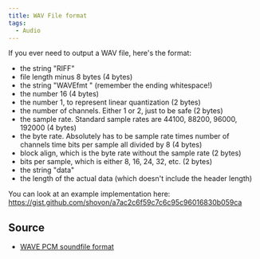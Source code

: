 ```yaml
---
title: WAV File format
tags:
  - Audio
---
```


If you ever need to output a WAV file, here's the format:

- the string "RIFF"
- file length minus 8 bytes (4 bytes)
- the string "WAVEfmt " (remember the ending whitespace!)
- the number 16 (4 bytes)
- the number 1, to represent linear quantization (2 bytes)
- the number of channels. Either 1 or 2, just to be safe (2 bytes)
- the sample rate. Standard sample rates are 44100, 88200, 96000, 192000 (4 bytes)
- the byte rate. Absolutely has to be sample rate times number of channels time bits per sample all divided by 8 (4 bytes)
- block align, which is the byte rate without the sample rate (2 bytes)
- bits per sample, which is either 8, 16, 24, 32, etc. (2 bytes)
- the string "data"
- the length of the actual data (which doesn't include the header length)

You can look at an example implementation here: https://gist.github.com/shovon/a7ac2c6f59c7c6c95c96016830b059ca

## Source

- [WAVE PCM soundfile format](http://soundfile.sapp.org/doc/WaveFormat/)

